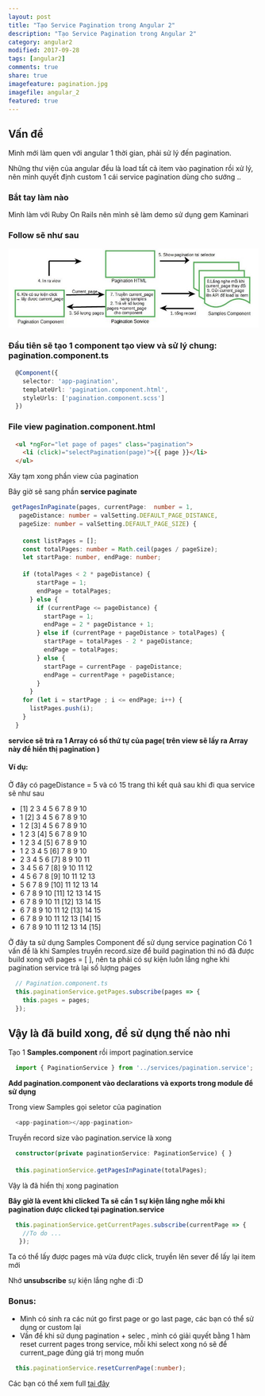 ```yaml
---
layout: post
title: "Tạo Service Pagination trong Angular 2"
description: "Tạo Service Pagination trong Angular 2"
category: angular2
modified: 2017-09-28
tags: [angular2]
comments: true
share: true
imagefeature: pagination.jpg
imagefile: angular_2
featured: true
---
```


## Vấn đề
Mình mới làm quen với angular 1 thời gian, phải sử lý đến pagination.

Những thư viện của angular đều là load tất cả item vào pagination rồi xử lý, nên mình quyết định custom 1 cái service pagination dùng cho sướng ..

### Bắt tay làm nào

Mình làm với Ruby On Rails nên mình sẽ làm demo sử dụng gem Kaminari

### Follow sẽ như sau

![follow](/images/posts/pagination_angular_2/follow_pagination_service.jpg)

### Đầu tiên sẽ tạo 1 component tạo view và sử lý chung: **pagination.component.ts**

```typescript
  @Component({
    selector: 'app-pagination',
    templateUrl: 'pagination.component.html',
    styleUrls: ['pagination.component.scss']
  })
```

### File view **pagination.component.html**

```html
  <ul *ngFor="let page of pages" class="pagination">
    <li (click)="selectPagination(page)">{{ page }}</li>
  </ul>
```

Xây tạm xong phần view của pagination

Bây giờ sẽ sang phần **service paginate**

```typescript
 getPagesInPaginate(pages, currentPage:  number = 1,
   pageDistance: number = valSetting.DEFAULT_PAGE_DISTANCE,
   pageSize: number = valSetting.DEFAULT_PAGE_SIZE) {

    const listPages = [];
    const totalPages: number = Math.ceil(pages / pageSize);
    let startPage: number, endPage: number;

    if (totalPages < 2 * pageDistance) {
        startPage = 1;
        endPage = totalPages;
      } else {
        if (currentPage <= pageDistance) {
          startPage = 1;
          endPage = 2 * pageDistance + 1;
        } else if (currentPage + pageDistance > totalPages) {
          startPage = totalPages - 2 * pageDistance;
          endPage = totalPages;
        } else {
          startPage = currentPage - pageDistance;
          endPage = currentPage + pageDistance;
        }
      }
    for (let i = startPage ; i <= endPage; i++) {
      listPages.push(i);
    }
  }
```

**service sẽ trả ra 1 Array có số thứ tự của page( trên view sẽ lấy ra Array này để hiển thị pagination )** 

#### Ví dụ: 
Ở đây có pageDistance = 5 và có 15 trang thì kết quả sau khi đi qua service sẽ như sau

* [1] 2 3 4 5 6 7 8 9 10
* 1 [2] 3 4 5 6 7 8 9 10
* 1 2 [3] 4 5 6 7 8 9 10
* 1 2 3 [4] 5 6 7 8 9 10
* 1 2 3 4 [5] 6 7 8 9 10
* 1 2 3 4 5 [6] 7 8 9 10
* 2 3 4 5 6 [7] 8 9 10 11
* 3 4 5 6 7 [8] 9 10 11 12
* 4 5 6 7 8 [9] 10 11 12 13
* 5 6 7 8 9 [10] 11 12 13 14
* 6 7 8 9 10 [11] 12 13 14 15
* 6 7 8 9 10 11 [12] 13 14 15
* 6 7 8 9 10 11 12 [13] 14 15
* 6 7 8 9 10 11 12 13 [14] 15
* 6 7 8 9 10 11 12 13 14 [15]

Ở đây ta sử dụng Samples Component đế sử dụng service pagination Có 1 vấn đề là khi Samples truyền record.size để build pagination thì nó đã được build xong với pages = [ ], nên ta phải có sự kiện luôn lắng nghe khi pagination service trả lại số lượng pages

```typescript
  // Pagination.component.ts
  this.paginationService.getPages.subscribe(pages => {
    this.pages = pages;
  });
```

## Vậy là đã build xong, để sử dụng thế nào nhỉ

Tạo 1 **Samples.component** rồi import pagination.service

```typescript
  import { PaginationService } from '../services/pagination.service';
```

**Add pagination.component vào declarations và exports trong module để sử dụng**

Trong view Samples gọi seletor của pagination

```typescript
  <app-pagination></app-pagination>
```

Truyền record size vào pagination.service là xong

```typescript
  constructor(private paginationService: PaginationService) { }
  
  this.paginationService.getPagesInPaginate(totalPages);
```

Vậy là đã hiển thị xong pagination

**Bây giờ là event khi clicked Ta sẽ cần 1 sự kiện lắng nghe mỗi khi pagination được clicked tại pagination.service**

```typescript
  this.paginationService.getCurrentPages.subscribe(currentPage => {
    //To do ...
   });
```

Ta có thể lấy được pages mà vừa được click, truyền lên sever để lấy lại item mới

Nhớ **unsubscribe** sự kiện lắng nghe đi :D

### Bonus:

* Mình có sinh ra các nút go first page or go last page, các bạn có thể sử dụng or custom lại
* Vấn đề khi sử dụng pagination + selec , mình có giải quyết bằng 1 hàm reset current pages trong service, mỗi khi select xong nó sẽ để current_page đúng giá trị mong muốn

```typescript
  this.paginationService.resetCurrenPage(:number);
```

Các bạn có thể xem full [tại đây](https://github.com/vuhuutuan262/angular_pagination_with_kaminari)
